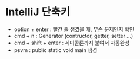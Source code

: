 # IntelliJ 단축키


* option + enter : 빨간 줄 생겼을 때, 무슨 문제인지 확인
* cmd + n : Generator (contructor, getter, setter ...)
* cmd + shift + enter : 세미콜론까지 붙여서 자동완성
* psvm : public static void main 생성